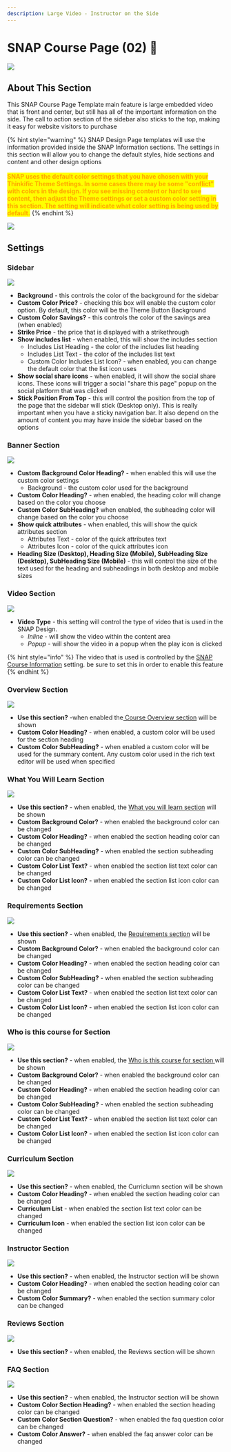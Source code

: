 ```yaml
---
description: Large Video - Instructor on the Side
---
```


# SNAP Course Page (02) 🎨

![](../../.gitbook/assets/Handling-Problem-Breeds-.png)

## About This Section

This SNAP Course Page Template main feature is large embedded video that is front and center, but still has all of the important information on the side. The call to action section of the sidebar also sticks to the top, making it easy for website visitors to purchase&#x20;

{% hint style="warning" %}
SNAP Design Page templates will use the information provided inside the SNAP Information sections. The settings in this section will allow you to change the default styles, hide sections and content and other design options\
\
<mark style="color:orange;">**SNAP uses the default color settings that you have chosen with your Thinkific Theme Settings. In some cases there may be some "conflict" with colors in the design. If you see missing content or hard to see content, then adjust the Theme settings or set a custom color setting in this section. The setting will indicate what color setting is being used by default.**</mark>
{% endhint %}

![](<../../.gitbook/assets/Screen Shot 2022-07-13 at 12.52.24 PM.png>)

## Settings

### Sidebar

![](<../../.gitbook/assets/Site-Builder-Thinkific - 2022-07-13T133245.171.png>)

* **Background** - this controls the color of the background for the sidebar
* **Custom Color Price?** - checking this box will enable the custom color option. By default, this color will be the Theme Button Background
* **Custom Color Savings?** - this controls the color of the savings area (when enabled)
* **Strike Price** - the price that is displayed with a strikethrough
* **Show includes list** - when enabled, this will show the includes section
  * Includes List Heading - the color of the includes list heading
  * Includes List Text - the color of the includes list text
  * Custom Color Includes List Icon? - when enabled, you can change the default color that the list icon uses
* **Show social share icons** - when enabled, it will show the social share icons. These icons will trigger a social "share this page" popup on the social platform that was clicked
* **Stick Position From Top** - this will control the position from the top of the page that the sidebar will stick (Desktop only). This is really important when you have a sticky navigation bar. It also depend on the amount of content you may have inside the sidebar based on the options

### Banner Section

![](<../../.gitbook/assets/Site-Builder-Thinkific - 2022-07-13T133341.983.png>)

* **Custom Background Color Heading?** - when enabled this will use the custom color settings
  * Background - the custom color used for the background
* **Custom Color Heading?** - when enabled, the heading color will change based on the color you choose
* **Custom Color SubHeading?** when enabled, the subheading color will change based on the color you choose
* **Show quick attributes** - when enabled, this will show the quick attributes section
  * Attributes Text - color of the quick attributes text
  * Attributes Icon - color of the quick attributes icon
* **Heading Size (Desktop), Heading Size (Mobile), SubHeading Size (Desktop), SubHeading Size (Mobile)** - this will control the size of the text used for the heading and subheadings in both desktop and mobile sizes

### Video Section

![](<../../.gitbook/assets/Site-Builder-Thinkific - 2022-07-13T133433.901.png>)

* **Video Type** - this setting will control the type of video that is used in the SNAP Design.
  * _Inline_ - will show the video within the content area&#x20;
  * _Popup_ - will show the video in a popup when the play icon is clicked

{% hint style="info" %}
The video that is used is controlled by the [SNAP Course Information](../snap-information-sections/snap-course-information.md#video) setting. be sure to set this in order to enable this feature
{% endhint %}

### Overview Section

![](<../../.gitbook/assets/Site-Builder-Thinkific - 2022-07-13T133644.306.png>)

* **Use this section?** -when enabled the[ Course Overview section](../snap-information-sections/snap-course-information.md#course-overview) will be shown&#x20;
* **Custom Color Heading?** - when enabled, a custom color will be used for the section heading
* **Custom Color SubHeading?** - when enabled a custom color will be used for the summary content. Any custom color used in the rich text editor will be used when specified

### What You Will Learn Section

![](<../../.gitbook/assets/Site-Builder-Thinkific - 2022-07-13T133543.595 (1).png>)

* **Use this section?** - when enabled, the [What you will learn section](../snap-information-sections/snap-course-information.md#what-you-will-learn) will be shown
* **Custom Background Color?** - when enabled the background color can be changed
* **Custom Color Heading?** - when enabled the section heading color can be changed
* **Custom Color SubHeading?** - when enabled the section subheading color can be changed
* **Custom Color List Text?** - when enabled the section list text color can be changed
* **Custom Color List Icon?** - when enabled the section list icon color can be changed

### Requirements Section

![](<../../.gitbook/assets/Site-Builder-Thinkific - 2022-07-13T133732.036.png>)

* **Use this section?** - when enabled, the [Requirements section](../snap-information-sections/snap-course-information.md#requirements) will be shown
* **Custom Background Color?** - when enabled the background color can be changed
* **Custom Color Heading?** - when enabled the section heading color can be changed
* **Custom Color SubHeading?** - when enabled the section subheading color can be changed
* **Custom Color List Text?** - when enabled the section list text color can be changed
* **Custom Color List Icon?** - when enabled the section list icon color can be changed

### Who is this course for Section

![](<../../.gitbook/assets/Site-Builder-Thinkific - 2022-07-13T133832.735.png>)

* **Use this section?** - when enabled, the [Who is this course for section ](../snap-information-sections/snap-course-information.md#who-is-this-course-for)will be shown
* **Custom Background Color?** - when enabled the background color can be changed
* **Custom Color Heading?** - when enabled the section heading color can be changed
* **Custom Color SubHeading?** - when enabled the section subheading color can be changed
* **Custom Color List Text?** - when enabled the section list text color can be changed
* **Custom Color List Icon?** - when enabled the section list icon color can be changed

### Curriculum Section

![](<../../.gitbook/assets/Site-Builder-Thinkific - 2022-07-13T133926.125.png>)

* **Use this section?** - when enabled, the Curriclumn section will be shown
* **Custom Color Heading?** - when enabled the section heading color can be changed
* **Curriculum List** - when enabled the section list text color can be changed
* **Curriculum Icon** - when enabled the section list icon color can be changed

### Instructor Section

![](<../../.gitbook/assets/Site-Builder-Thinkific - 2022-07-13T134034.020.png>)

* **Use this section?** - when enabled, the Instructor section will be shown
* **Custom Color Heading?** - when enabled the section heading color can be changed
* **Custom Color Summary?** - when enabled the section summary color can be changed

### Reviews Section

![](<../../.gitbook/assets/Screen Shot 2022-07-13 at 1.24.46 PM.png>)

* **Use this section?** - when enabled, the Reviews section will be shown

### FAQ Section

![](<../../.gitbook/assets/Site-Builder-Thinkific - 2022-07-13T134127.358.png>)

* **Use this section?** - when enabled, the Instructor section will be shown
* **Custom Color Section Heading?** - when enabled the section heading color can be changed
* **Custom Color Section Question?**  - when enabled the faq question color can be changed
* **Custom Color Answer?**  - when enabled the faq answer color can be changed
